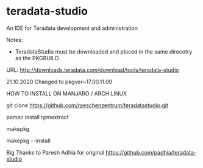 teradata-studio
===============

An IDE for Teradata development and administration

Notes:
- TeradataStudio must be downloaded and placed in the same direcotry as the PKGBUILD

URL: http://downloads.teradata.com/download/tools/teradata-studio


21.10.2020 Changed to pkgver=17.00.11.00 

HOW TO INSTALL ON MANJARO / ARCH LINUX

git clone https://github.com/raeschenzentrum/teradatastudio.git

pamac install rpmextract

makepkg

makepkg --install

Big Thanks to Paresh Adhia for original https://github.com/padhia/teradata-studio
